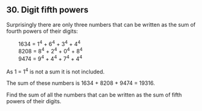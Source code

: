 ## 30. Digit fifth powers

Surprisingly there are only three numbers that can be written as the sum of fourth powers of their digits:

&nbsp;&nbsp;&nbsp;&nbsp;&nbsp;&nbsp;&nbsp;&nbsp;1634 = 1<sup>4</sup> + 6<sup>4</sup> + 3<sup>4</sup> + 4<sup>4</sup><br>
&nbsp;&nbsp;&nbsp;&nbsp;&nbsp;&nbsp;&nbsp;&nbsp;8208 = 8<sup>4</sup> + 2<sup>4</sup> + 0<sup>4</sup> + 8<sup>4</sup><br>
&nbsp;&nbsp;&nbsp;&nbsp;&nbsp;&nbsp;&nbsp;&nbsp;9474 = 9<sup>4</sup> + 4<sup>4</sup> + 7<sup>4</sup> + 4<sup>4</sup>

As 1 = 1<sup>4</sup> is not a sum it is not included.

The sum of these numbers is 1634 + 8208 + 9474 = 19316.

Find the sum of all the numbers that can be written as the sum of fifth powers of their digits.
